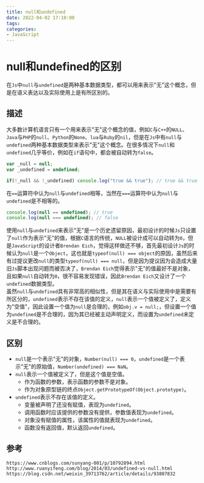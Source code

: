 ```yaml
---
title: null和undefined
date: 2022-04-02 17:10:00
tags:
categories: 
- JavaScript
---
```

# null和undefined的区别

在`Js`中`null`与`undefined`是两种基本数据类型，都可以用来表示"无"这个概念，但是在语义表达以及实际使用上是有所区别的。

## 描述

大多数计算机语言只有一个用来表示"无"这个概念的值，例如`C`与`C++`的`NULL`、`Java`与`PHP`的`null`、`Python`的`None`、`lua`与`Ruby`的`nil`，但是在`Js`中有`null`与`undefined`两种基本数据类型来表示"无"这个概念。在很多情况下`null`和`undefined`几乎等价，例如在`if`语句中，都会被自动转为`false`。

```javascript
var _null = null;
var _undefined = undefined;

if(!_null && !_undefined) console.log("true && true"); // true && true
```

在`==`运算符中认为`null`与`undefined`相等，当然在`===`运算符中认为`null`与`undefined`是不相等的。

```javascript
console.log(null == undefined); // true
console.log(null === undefined); // false
```

使用`null`与`undefined`来表示"无"是一个历史遗留原因，最初设计的时候`Js`只设置了`null`作为表示"无"的值，根据`C`语言的传统，`NULL`被设计成可以自动转为`0`，但是`JavaScript`的设计者`Brendan Eich`，觉得这样做还不够，首先最初设计`Js`的时候认为`null`是一个`Object`，这也就是`typeof(null) === object`的原因，虽然后来有过提议更改`null`的类型`typeof(null) === null`，但是因为提议因为会造成大量旧`Js`脚本出现问题而被否决了，`Brendan Eich`觉得表示"无"的值最好不是对象，且如果`null`自动转为`0`，很不容易发现错误，因此`Brendan Eich`又设计了一个`undefined`数据类型。  
虽然`null`与`undefined`具有非常高的相似性，但是其在语义与实际使用中是需要有所区分的，`undefined`表示不存在该值的定义，`null`表示一个值被定义了，定义为"空值"，因此设置一个值为`null`是合理的，例如`obj.v = null;`，但设置一个值为`undefined`是不合理的，因为其已经被主动声明定义，而设置为`undefined`未定义是不合理的。

## 区别

* `null`是一个表示"无"的对象，`Number(null) === 0`，`undefined`是一个表示"无"的原始值，`Number(undefined) === NaN`。
* `null`表示一个值被定义了，但是这个值是空值。
  * 作为函数的参数，表示函数的参数不是对象。
  * 作为对象原型链的终点`Object.getPrototypeOf(Object.prototype)`。
* `undefined`表示不存在该值的定义。
  * 变量被声明了还没有赋值，表现为`undefined`。
  * 调用函数时应该提供的参数没有提供，参数值表现为`undefined`。
  * 对象没有赋值的属性，该属性的值就表现为`undefined`。
  * 函数没有返回值，默认返回`undefined`。


## 参考

```
https://www.cnblogs.com/sunyang-001/p/10792894.html
http://www.ruanyifeng.com/blog/2014/03/undefined-vs-null.html
https://blog.csdn.net/weixin_39713762/article/details/93807832
```